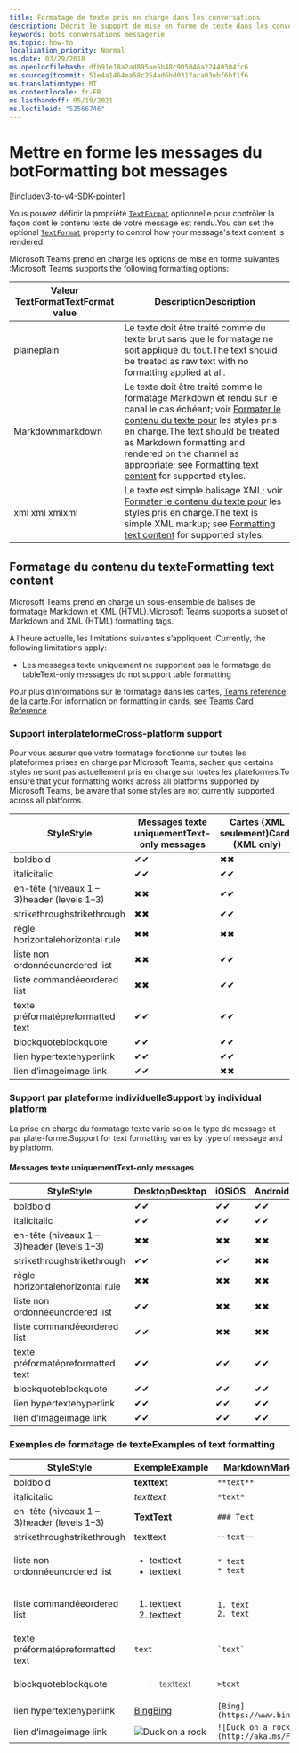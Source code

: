 ```yaml
---
title: Formatage de texte pris en charge dans les conversations
description: Décrit le support de mise en forme de texte dans les conversations bot
keywords: bots conversations messagerie
ms.topic: how-to
localization_priority: Normal
ms.date: 03/29/2018
ms.openlocfilehash: dfb91e18a2ad895ae5b48c905046a22449304fc6
ms.sourcegitcommit: 51e4a1464ea58c254ad6bd0317aca03ebf6bf1f6
ms.translationtype: MT
ms.contentlocale: fr-FR
ms.lasthandoff: 05/19/2021
ms.locfileid: "52566746"
---
```

# <a name="formatting-bot-messages"></a><span data-ttu-id="3ee55-104">Mettre en forme les messages du bot</span><span class="sxs-lookup"><span data-stu-id="3ee55-104">Formatting bot messages</span></span>

[!include[v3-to-v4-SDK-pointer](~/includes/v3-to-v4-pointer-bots.md)]

<span data-ttu-id="3ee55-105">Vous pouvez définir la propriété [`TextFormat`](/bot-framework/dotnet/bot-builder-dotnet-create-messages#customizing-a-message) optionnelle pour contrôler la façon dont le contenu texte de votre message est rendu.</span><span class="sxs-lookup"><span data-stu-id="3ee55-105">You can set the optional [`TextFormat`](/bot-framework/dotnet/bot-builder-dotnet-create-messages#customizing-a-message) property to control how your message's text content is rendered.</span></span>

<span data-ttu-id="3ee55-106">Microsoft Teams prend en charge les options de mise en forme suivantes :</span><span class="sxs-lookup"><span data-stu-id="3ee55-106">Microsoft Teams supports the following formatting options:</span></span>

| <span data-ttu-id="3ee55-107">Valeur TextFormat</span><span class="sxs-lookup"><span data-stu-id="3ee55-107">TextFormat value</span></span> | <span data-ttu-id="3ee55-108">Description</span><span class="sxs-lookup"><span data-stu-id="3ee55-108">Description</span></span> |
| --- | --- |
| <span data-ttu-id="3ee55-109">plaine</span><span class="sxs-lookup"><span data-stu-id="3ee55-109">plain</span></span> | <span data-ttu-id="3ee55-110">Le texte doit être traité comme du texte brut sans que le formatage ne soit appliqué du tout.</span><span class="sxs-lookup"><span data-stu-id="3ee55-110">The text should be treated as raw text with no formatting applied at all.</span></span> |
| <span data-ttu-id="3ee55-111">Markdown</span><span class="sxs-lookup"><span data-stu-id="3ee55-111">markdown</span></span> | <span data-ttu-id="3ee55-112">Le texte doit être traité comme le formatage Markdown et rendu sur le canal le cas échéant; voir [Formater le contenu du texte pour](#formatting-text-content) les styles pris en charge.</span><span class="sxs-lookup"><span data-stu-id="3ee55-112">The text should be treated as Markdown formatting and rendered on the channel as appropriate; see [Formatting text content](#formatting-text-content) for supported styles.</span></span> |
| <span data-ttu-id="3ee55-113">xml xml xml</span><span class="sxs-lookup"><span data-stu-id="3ee55-113">xml</span></span> | <span data-ttu-id="3ee55-114">Le texte est simple balisage XML; voir [Formater le contenu du texte pour](#formatting-text-content) les styles pris en charge.</span><span class="sxs-lookup"><span data-stu-id="3ee55-114">The text is simple XML markup; see [Formatting text content](#formatting-text-content) for supported styles.</span></span> |

## <a name="formatting-text-content"></a><span data-ttu-id="3ee55-115">Formatage du contenu du texte</span><span class="sxs-lookup"><span data-stu-id="3ee55-115">Formatting text content</span></span>

<span data-ttu-id="3ee55-116">Microsoft Teams prend en charge un sous-ensemble de balises de formatage Markdown et XML (HTML).</span><span class="sxs-lookup"><span data-stu-id="3ee55-116">Microsoft Teams supports a subset of Markdown and XML (HTML) formatting tags.</span></span>

<span data-ttu-id="3ee55-117">À l’heure actuelle, les limitations suivantes s’appliquent :</span><span class="sxs-lookup"><span data-stu-id="3ee55-117">Currently, the following limitations apply:</span></span>

* <span data-ttu-id="3ee55-118">Les messages texte uniquement ne supportent pas le formatage de table</span><span class="sxs-lookup"><span data-stu-id="3ee55-118">Text-only messages do not support table formatting</span></span>

<span data-ttu-id="3ee55-119">Pour plus d’informations sur le formatage dans les cartes, [Teams référence de la carte](~/task-modules-and-cards/cards/cards-reference.md).</span><span class="sxs-lookup"><span data-stu-id="3ee55-119">For information on formatting in cards, see [Teams Card Reference](~/task-modules-and-cards/cards/cards-reference.md).</span></span>

### <a name="cross-platform-support"></a><span data-ttu-id="3ee55-120">Support interplateforme</span><span class="sxs-lookup"><span data-stu-id="3ee55-120">Cross-platform support</span></span>

<span data-ttu-id="3ee55-121">Pour vous assurer que votre formatage fonctionne sur toutes les plateformes prises en charge par Microsoft Teams, sachez que certains styles ne sont pas actuellement pris en charge sur toutes les plateformes.</span><span class="sxs-lookup"><span data-stu-id="3ee55-121">To ensure that your formatting works across all platforms supported by Microsoft Teams, be aware that some styles are not currently supported across all platforms.</span></span>

| <span data-ttu-id="3ee55-122">Style</span><span class="sxs-lookup"><span data-stu-id="3ee55-122">Style</span></span>                     | <span data-ttu-id="3ee55-123">Messages texte uniquement</span><span class="sxs-lookup"><span data-stu-id="3ee55-123">Text-only messages</span></span> | <span data-ttu-id="3ee55-124">Cartes (XML seulement)</span><span class="sxs-lookup"><span data-stu-id="3ee55-124">Cards (XML only)</span></span> |
|---------------------------|--------------------|------------------|
| <span data-ttu-id="3ee55-125">bold</span><span class="sxs-lookup"><span data-stu-id="3ee55-125">bold</span></span>                      | <span data-ttu-id="3ee55-126">✔</span><span class="sxs-lookup"><span data-stu-id="3ee55-126">✔</span></span>                  | <span data-ttu-id="3ee55-127">✖</span><span class="sxs-lookup"><span data-stu-id="3ee55-127">✖</span></span>                |
| <span data-ttu-id="3ee55-128">italic</span><span class="sxs-lookup"><span data-stu-id="3ee55-128">italic</span></span>                    | <span data-ttu-id="3ee55-129">✔</span><span class="sxs-lookup"><span data-stu-id="3ee55-129">✔</span></span>                  | <span data-ttu-id="3ee55-130">✔</span><span class="sxs-lookup"><span data-stu-id="3ee55-130">✔</span></span>                |
| <span data-ttu-id="3ee55-131">en-tête (niveaux 1 &ndash; 3)</span><span class="sxs-lookup"><span data-stu-id="3ee55-131">header (levels 1&ndash;3)</span></span> | <span data-ttu-id="3ee55-132">✖</span><span class="sxs-lookup"><span data-stu-id="3ee55-132">✖</span></span>                  | <span data-ttu-id="3ee55-133">✔</span><span class="sxs-lookup"><span data-stu-id="3ee55-133">✔</span></span>                |
| <span data-ttu-id="3ee55-134">strikethrough</span><span class="sxs-lookup"><span data-stu-id="3ee55-134">strikethrough</span></span>             | <span data-ttu-id="3ee55-135">✖</span><span class="sxs-lookup"><span data-stu-id="3ee55-135">✖</span></span>                  | <span data-ttu-id="3ee55-136">✔</span><span class="sxs-lookup"><span data-stu-id="3ee55-136">✔</span></span>                |
| <span data-ttu-id="3ee55-137">règle horizontale</span><span class="sxs-lookup"><span data-stu-id="3ee55-137">horizontal rule</span></span>           | <span data-ttu-id="3ee55-138">✖</span><span class="sxs-lookup"><span data-stu-id="3ee55-138">✖</span></span>                  | <span data-ttu-id="3ee55-139">✖</span><span class="sxs-lookup"><span data-stu-id="3ee55-139">✖</span></span>                |
| <span data-ttu-id="3ee55-140">liste non ordonnée</span><span class="sxs-lookup"><span data-stu-id="3ee55-140">unordered list</span></span>            | <span data-ttu-id="3ee55-141">✖</span><span class="sxs-lookup"><span data-stu-id="3ee55-141">✖</span></span>                  | <span data-ttu-id="3ee55-142">✔</span><span class="sxs-lookup"><span data-stu-id="3ee55-142">✔</span></span>                |
| <span data-ttu-id="3ee55-143">liste commandée</span><span class="sxs-lookup"><span data-stu-id="3ee55-143">ordered list</span></span>              | <span data-ttu-id="3ee55-144">✖</span><span class="sxs-lookup"><span data-stu-id="3ee55-144">✖</span></span>                  | <span data-ttu-id="3ee55-145">✔</span><span class="sxs-lookup"><span data-stu-id="3ee55-145">✔</span></span>                |
| <span data-ttu-id="3ee55-146">texte préformaté</span><span class="sxs-lookup"><span data-stu-id="3ee55-146">preformatted text</span></span>         | <span data-ttu-id="3ee55-147">✔</span><span class="sxs-lookup"><span data-stu-id="3ee55-147">✔</span></span>                  | <span data-ttu-id="3ee55-148">✔</span><span class="sxs-lookup"><span data-stu-id="3ee55-148">✔</span></span>                |
| <span data-ttu-id="3ee55-149">blockquote</span><span class="sxs-lookup"><span data-stu-id="3ee55-149">blockquote</span></span>                | <span data-ttu-id="3ee55-150">✔</span><span class="sxs-lookup"><span data-stu-id="3ee55-150">✔</span></span>                  | <span data-ttu-id="3ee55-151">✔</span><span class="sxs-lookup"><span data-stu-id="3ee55-151">✔</span></span>                |
| <span data-ttu-id="3ee55-152">lien hypertexte</span><span class="sxs-lookup"><span data-stu-id="3ee55-152">hyperlink</span></span>                 | <span data-ttu-id="3ee55-153">✔</span><span class="sxs-lookup"><span data-stu-id="3ee55-153">✔</span></span>                  | <span data-ttu-id="3ee55-154">✔</span><span class="sxs-lookup"><span data-stu-id="3ee55-154">✔</span></span>                |
| <span data-ttu-id="3ee55-155">lien d’image</span><span class="sxs-lookup"><span data-stu-id="3ee55-155">image link</span></span>                | <span data-ttu-id="3ee55-156">✔</span><span class="sxs-lookup"><span data-stu-id="3ee55-156">✔</span></span>                  | <span data-ttu-id="3ee55-157">✖</span><span class="sxs-lookup"><span data-stu-id="3ee55-157">✖</span></span>                |

### <a name="support-by-individual-platform"></a><span data-ttu-id="3ee55-158">Support par plateforme individuelle</span><span class="sxs-lookup"><span data-stu-id="3ee55-158">Support by individual platform</span></span>

<span data-ttu-id="3ee55-159">La prise en charge du formatage texte varie selon le type de message et par plate-forme.</span><span class="sxs-lookup"><span data-stu-id="3ee55-159">Support for text formatting varies by type of message and by platform.</span></span>

#### <a name="text-only-messages"></a><span data-ttu-id="3ee55-160">Messages texte uniquement</span><span class="sxs-lookup"><span data-stu-id="3ee55-160">Text-only messages</span></span>

| <span data-ttu-id="3ee55-161">Style</span><span class="sxs-lookup"><span data-stu-id="3ee55-161">Style</span></span>                     | <span data-ttu-id="3ee55-162">Desktop</span><span class="sxs-lookup"><span data-stu-id="3ee55-162">Desktop</span></span> | <span data-ttu-id="3ee55-163">iOS</span><span class="sxs-lookup"><span data-stu-id="3ee55-163">iOS</span></span> | <span data-ttu-id="3ee55-164">Android</span><span class="sxs-lookup"><span data-stu-id="3ee55-164">Android</span></span> |
|---------------------------|---------|-----|---------|
| <span data-ttu-id="3ee55-165">bold</span><span class="sxs-lookup"><span data-stu-id="3ee55-165">bold</span></span>                      | <span data-ttu-id="3ee55-166">✔</span><span class="sxs-lookup"><span data-stu-id="3ee55-166">✔</span></span>       | <span data-ttu-id="3ee55-167">✔</span><span class="sxs-lookup"><span data-stu-id="3ee55-167">✔</span></span>   | <span data-ttu-id="3ee55-168">✔</span><span class="sxs-lookup"><span data-stu-id="3ee55-168">✔</span></span>       |
| <span data-ttu-id="3ee55-169">italic</span><span class="sxs-lookup"><span data-stu-id="3ee55-169">italic</span></span>                    | <span data-ttu-id="3ee55-170">✔</span><span class="sxs-lookup"><span data-stu-id="3ee55-170">✔</span></span>       | <span data-ttu-id="3ee55-171">✔</span><span class="sxs-lookup"><span data-stu-id="3ee55-171">✔</span></span>   | <span data-ttu-id="3ee55-172">✔</span><span class="sxs-lookup"><span data-stu-id="3ee55-172">✔</span></span>       |
| <span data-ttu-id="3ee55-173">en-tête (niveaux 1 &ndash; 3)</span><span class="sxs-lookup"><span data-stu-id="3ee55-173">header (levels 1&ndash;3)</span></span> | <span data-ttu-id="3ee55-174">✖</span><span class="sxs-lookup"><span data-stu-id="3ee55-174">✖</span></span>       | <span data-ttu-id="3ee55-175">✖</span><span class="sxs-lookup"><span data-stu-id="3ee55-175">✖</span></span>   | <span data-ttu-id="3ee55-176">✖</span><span class="sxs-lookup"><span data-stu-id="3ee55-176">✖</span></span>       |
| <span data-ttu-id="3ee55-177">strikethrough</span><span class="sxs-lookup"><span data-stu-id="3ee55-177">strikethrough</span></span>             | <span data-ttu-id="3ee55-178">✔</span><span class="sxs-lookup"><span data-stu-id="3ee55-178">✔</span></span>       | <span data-ttu-id="3ee55-179">✔</span><span class="sxs-lookup"><span data-stu-id="3ee55-179">✔</span></span>   | <span data-ttu-id="3ee55-180">✖</span><span class="sxs-lookup"><span data-stu-id="3ee55-180">✖</span></span>       |
| <span data-ttu-id="3ee55-181">règle horizontale</span><span class="sxs-lookup"><span data-stu-id="3ee55-181">horizontal rule</span></span>           | <span data-ttu-id="3ee55-182">✖</span><span class="sxs-lookup"><span data-stu-id="3ee55-182">✖</span></span>       | <span data-ttu-id="3ee55-183">✖</span><span class="sxs-lookup"><span data-stu-id="3ee55-183">✖</span></span>   | <span data-ttu-id="3ee55-184">✖</span><span class="sxs-lookup"><span data-stu-id="3ee55-184">✖</span></span>       |
| <span data-ttu-id="3ee55-185">liste non ordonnée</span><span class="sxs-lookup"><span data-stu-id="3ee55-185">unordered list</span></span>            | <span data-ttu-id="3ee55-186">✔</span><span class="sxs-lookup"><span data-stu-id="3ee55-186">✔</span></span>       | <span data-ttu-id="3ee55-187">✖</span><span class="sxs-lookup"><span data-stu-id="3ee55-187">✖</span></span>   | <span data-ttu-id="3ee55-188">✖</span><span class="sxs-lookup"><span data-stu-id="3ee55-188">✖</span></span>       |
| <span data-ttu-id="3ee55-189">liste commandée</span><span class="sxs-lookup"><span data-stu-id="3ee55-189">ordered list</span></span>              | <span data-ttu-id="3ee55-190">✔</span><span class="sxs-lookup"><span data-stu-id="3ee55-190">✔</span></span>       | <span data-ttu-id="3ee55-191">✖</span><span class="sxs-lookup"><span data-stu-id="3ee55-191">✖</span></span>   | <span data-ttu-id="3ee55-192">✖</span><span class="sxs-lookup"><span data-stu-id="3ee55-192">✖</span></span>       |
| <span data-ttu-id="3ee55-193">texte préformaté</span><span class="sxs-lookup"><span data-stu-id="3ee55-193">preformatted text</span></span>         | <span data-ttu-id="3ee55-194">✔</span><span class="sxs-lookup"><span data-stu-id="3ee55-194">✔</span></span>       | <span data-ttu-id="3ee55-195">✔</span><span class="sxs-lookup"><span data-stu-id="3ee55-195">✔</span></span>   | <span data-ttu-id="3ee55-196">✔</span><span class="sxs-lookup"><span data-stu-id="3ee55-196">✔</span></span>       |
| <span data-ttu-id="3ee55-197">blockquote</span><span class="sxs-lookup"><span data-stu-id="3ee55-197">blockquote</span></span>                | <span data-ttu-id="3ee55-198">✔</span><span class="sxs-lookup"><span data-stu-id="3ee55-198">✔</span></span>       | <span data-ttu-id="3ee55-199">✔</span><span class="sxs-lookup"><span data-stu-id="3ee55-199">✔</span></span>   | <span data-ttu-id="3ee55-200">✔</span><span class="sxs-lookup"><span data-stu-id="3ee55-200">✔</span></span>       |
| <span data-ttu-id="3ee55-201">lien hypertexte</span><span class="sxs-lookup"><span data-stu-id="3ee55-201">hyperlink</span></span>                 | <span data-ttu-id="3ee55-202">✔</span><span class="sxs-lookup"><span data-stu-id="3ee55-202">✔</span></span>       | <span data-ttu-id="3ee55-203">✔</span><span class="sxs-lookup"><span data-stu-id="3ee55-203">✔</span></span>   | <span data-ttu-id="3ee55-204">✔</span><span class="sxs-lookup"><span data-stu-id="3ee55-204">✔</span></span>       |
| <span data-ttu-id="3ee55-205">lien d’image</span><span class="sxs-lookup"><span data-stu-id="3ee55-205">image link</span></span>                | <span data-ttu-id="3ee55-206">✔</span><span class="sxs-lookup"><span data-stu-id="3ee55-206">✔</span></span>       | <span data-ttu-id="3ee55-207">✔</span><span class="sxs-lookup"><span data-stu-id="3ee55-207">✔</span></span>   | <span data-ttu-id="3ee55-208">✔</span><span class="sxs-lookup"><span data-stu-id="3ee55-208">✔</span></span>       |

### <a name="examples-of-text-formatting"></a><span data-ttu-id="3ee55-209">Exemples de formatage de texte</span><span class="sxs-lookup"><span data-stu-id="3ee55-209">Examples of text formatting</span></span>

| <span data-ttu-id="3ee55-210">Style</span><span class="sxs-lookup"><span data-stu-id="3ee55-210">Style</span></span> | <span data-ttu-id="3ee55-211">Exemple</span><span class="sxs-lookup"><span data-stu-id="3ee55-211">Example</span></span> | <span data-ttu-id="3ee55-212">Markdown</span><span class="sxs-lookup"><span data-stu-id="3ee55-212">Markdown</span></span> | <span data-ttu-id="3ee55-213">XML (HTML)</span><span class="sxs-lookup"><span data-stu-id="3ee55-213">XML (HTML)</span></span> |
| --- | --- | --- | --- |
| <span data-ttu-id="3ee55-214">bold</span><span class="sxs-lookup"><span data-stu-id="3ee55-214">bold</span></span> | <span data-ttu-id="3ee55-215">**text**</span><span class="sxs-lookup"><span data-stu-id="3ee55-215">**text**</span></span> | `**text**` | `<strong>text</strong>` |
| <span data-ttu-id="3ee55-216">italic</span><span class="sxs-lookup"><span data-stu-id="3ee55-216">italic</span></span> | <span data-ttu-id="3ee55-217">*text*</span><span class="sxs-lookup"><span data-stu-id="3ee55-217">*text*</span></span> | `*text*` | `<em>text</em>` |
| <span data-ttu-id="3ee55-218">en-tête (niveaux 1 &ndash; 3)</span><span class="sxs-lookup"><span data-stu-id="3ee55-218">header (levels 1&ndash;3)</span></span> | <span data-ttu-id="3ee55-219">**Text**</span><span class="sxs-lookup"><span data-stu-id="3ee55-219">**Text**</span></span> | `### Text` | `<h3>Text</h3>` |
| <span data-ttu-id="3ee55-220">strikethrough</span><span class="sxs-lookup"><span data-stu-id="3ee55-220">strikethrough</span></span> | <span data-ttu-id="3ee55-221">~~text~~</span><span class="sxs-lookup"><span data-stu-id="3ee55-221">~~text~~</span></span> | `~~text~~` | `<strike>text</strike>` |
| <span data-ttu-id="3ee55-222">liste non ordonnée</span><span class="sxs-lookup"><span data-stu-id="3ee55-222">unordered list</span></span> | <ul><li><span data-ttu-id="3ee55-223">text</span><span class="sxs-lookup"><span data-stu-id="3ee55-223">text</span></span></li><li><span data-ttu-id="3ee55-224">text</span><span class="sxs-lookup"><span data-stu-id="3ee55-224">text</span></span></li></ul> | `* text`<br>`* text` | `<ul><li>text</li><li>text</li></ul>` |
| <span data-ttu-id="3ee55-225">liste commandée</span><span class="sxs-lookup"><span data-stu-id="3ee55-225">ordered list</span></span> | <ol><li><span data-ttu-id="3ee55-226">text</span><span class="sxs-lookup"><span data-stu-id="3ee55-226">text</span></span></li><li><span data-ttu-id="3ee55-227">text</span><span class="sxs-lookup"><span data-stu-id="3ee55-227">text</span></span></li></ol> | `1. text`<br>`2. text` | `<ol><li>text</li><li>text</li></ol>` |
| <span data-ttu-id="3ee55-228">texte préformaté</span><span class="sxs-lookup"><span data-stu-id="3ee55-228">preformatted text</span></span> | `text` | `` `text` `` | `<pre>text</pre>` |
| <span data-ttu-id="3ee55-229">blockquote</span><span class="sxs-lookup"><span data-stu-id="3ee55-229">blockquote</span></span> | <blockquote><span data-ttu-id="3ee55-230">text</span><span class="sxs-lookup"><span data-stu-id="3ee55-230">text</span></span></blockquote> | `>text` | `<blockquote>text</blockquote>` |
| <span data-ttu-id="3ee55-231">lien hypertexte</span><span class="sxs-lookup"><span data-stu-id="3ee55-231">hyperlink</span></span> | [<span data-ttu-id="3ee55-232">Bing</span><span class="sxs-lookup"><span data-stu-id="3ee55-232">Bing</span></span>](https://www.bing.com/) | `[Bing](https://www.bing.com/)` | `<a href="https://www.bing.com/">Bing</a>` |
| <span data-ttu-id="3ee55-233">lien d’image</span><span class="sxs-lookup"><span data-stu-id="3ee55-233">image link</span></span> | <img src="https://aka.ms/Fo983c" alt="Duck on a rock"></img> | `![Duck on a rock](http://aka.ms/Fo983c)` | `<img src="https://aka.ms/Fo983c" alt="Duck on a rock"></img>` |
